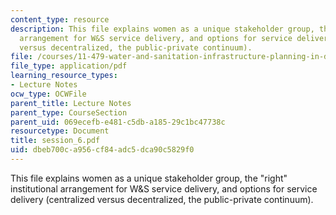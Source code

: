 ```yaml
---
content_type: resource
description: This file explains women as a unique stakeholder group, the "right" institutional
  arrangement for W&S service delivery, and options for service delivery (centralized
  versus decentralized, the public-private continuum).
file: /courses/11-479-water-and-sanitation-infrastructure-planning-in-developing-countries-spring-2005/dbeb700ca956cf84adc5dca90c5829f0_session_6.pdf
file_type: application/pdf
learning_resource_types:
- Lecture Notes
ocw_type: OCWFile
parent_title: Lecture Notes
parent_type: CourseSection
parent_uid: 069ecefb-e481-c5db-a185-29c1bc47738c
resourcetype: Document
title: session_6.pdf
uid: dbeb700c-a956-cf84-adc5-dca90c5829f0
---
```

This file explains women as a unique stakeholder group, the "right" institutional arrangement for W&S service delivery, and options for service delivery (centralized versus decentralized, the public-private continuum).

